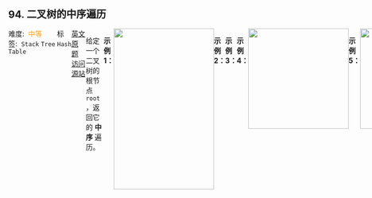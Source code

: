 <div style="font-size: 20px; margin-bottom: 15px; font-weight: bold;">94. 二叉树的中序遍历</div>
<div style="display: flex; font-size: 14px; justify-content: space-between;"><div><span style="margin-right: 30px;">难度:&nbsp;&nbsp;<label style="color: rgb(255, 161, 25);">中等</label></span><span style="margin-right: 30px;">标签:&nbsp;&nbsp;<code>Stack</code>&nbsp;<code>Tree</code>&nbsp;<code>Hash Table</code></span></div><div><span style="margin-right: 15px;"><a href="https://leetcode.com/problems/binary-tree-inorder-traversal/">英文原题</a></span><span><a href="https://leetcode-cn.com/problems/binary-tree-inorder-traversal/">访问源站</a></span></div>
<hr style="height: 1px; margin: 1em 0px;" />
<p>给定一个二叉树的根节点 <code>root</code> ，返回它的 <strong>中序</strong> 遍历。</p>

<p> </p>

<p><strong>示例 1：</strong></p>
<img alt="" src="https://assets.leetcode.com/uploads/2020/09/15/inorder_1.jpg" style="width: 202px; height: 324px;" />
<pre>
<strong>输入：</strong>root = [1,null,2,3]
<strong>输出：</strong>[1,3,2]
</pre>

<p><strong>示例 2：</strong></p>

<pre>
<strong>输入：</strong>root = []
<strong>输出：</strong>[]
</pre>

<p><strong>示例 3：</strong></p>

<pre>
<strong>输入：</strong>root = [1]
<strong>输出：</strong>[1]
</pre>

<p><strong>示例 4：</strong></p>
<img alt="" src="https://assets.leetcode.com/uploads/2020/09/15/inorder_5.jpg" style="width: 202px; height: 202px;" />
<pre>
<strong>输入：</strong>root = [1,2]
<strong>输出：</strong>[2,1]
</pre>

<p><strong>示例 5：</strong></p>
<img alt="" src="https://assets.leetcode.com/uploads/2020/09/15/inorder_4.jpg" style="width: 202px; height: 202px;" />
<pre>
<strong>输入：</strong>root = [1,null,2]
<strong>输出：</strong>[1,2]
</pre>

<p> </p>

<p><strong>提示：</strong></p>

<ul>
	<li>树中节点数目在范围 <code>[0, 100]</code> 内</li>
	<li><code>-100 &lt;= Node.val &lt;= 100</code></li>
</ul>

<p> </p>

<p><strong>进阶:</strong> 递归算法很简单，你可以通过迭代算法完成吗？</p>

<hr style="height: 1px; margin: 1em 0px;" />
<strong>第2次解答</strong>
```javascript
/**
 * Definition for a binary tree node.
 * function TreeNode(val, left, right) {
 *     this.val = (val===undefined ? 0 : val)
 *     this.left = (left===undefined ? null : left)
 *     this.right = (right===undefined ? null : right)
 * }
 */
/**
 * @param {TreeNode} root
 * @return {number[]}
 */
var inorderTraversal = function (root) {
  // 模拟一个栈，push 、 pop 后进先出
  let stacks = [];
  // 定义一个结果集，用来存放中序遍历的结果
  let results = [];
  // 当 root 不为空或者栈没有清空的时候执行
  while (root !== null || stacks.length) {
    // 当 root 不为空，就将左子树源源不断的加到栈里，最后栈顶的就是最左子树的那个叶子节点
    while (root !== null) {
      stacks.push(root);
      root = root.left;
    }
    // 推出一个左子树节点
    root = stacks.pop();
    // 将节点值加入结果集
    results.push(root.val);
    // root 切换到右子树，再在右子树里找左子树 -> 根 -> 右子树
    root = root.right;
  }
  // 返回结果集
  return results;
};
```
<hr style="height: 1px; margin: 1em 0px;" />
<strong>第1次解答</strong>
```javascript
/**
 * Definition for a binary tree node.
 * function TreeNode(val, left, right) {
 *     this.val = (val===undefined ? 0 : val)
 *     this.left = (left===undefined ? null : left)
 *     this.right = (right===undefined ? null : right)
 * }
 */
/**
 * @param {TreeNode} root
 * @return {number[]}
 * @description 递归解法
 */
// var inorderTraversal = function (root) {
//   // 终止条件 / 边界条件
//   if (root === null) return [];

//   // 中序遍历：[左叶子节点，根节点，右叶子节点]
//   return [
//     // 递归遍历左叶子节点
//     ...inorderTraversal(root.left),
//     // 插入当前根节点
//     root.val,
//     // 递归遍历右叶子节点
//     ...inorderTraversal(root.right),
//   ];
// };

/**
 * @param {TreeNode} root
 * @return {number[]}
 * @description 迭代解法
 */
var inorderTraversal = function (root) {
  // 用于临时存放结点信息
  const stack = [];
  // 用于存放最终结果
  const result = [];

  while (root !== null || stack.length) {
    // 将左右左边结点放到临时 stack 里，根节点 root 第一个进入，左边叶子结点后续进入，因此出 stack 的顺序即为先左边结点，后根结点
    while (root !== null) {
      stack.push(root);
      // 计算左边结点
      root = root.left;
    }
    // 此时 stack 已经将全部左叶子结点存储了， root 此时为 null
    root = stack.pop();
    // 存储当前出栈的结点值
    result.push(root.val);
    // 计算右边结点
    root = root.right;
  }

  return result;
};
```